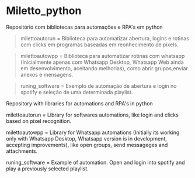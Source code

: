 # Miletto_python
Repositório com bibliotecas para automações e RPA's em python

>milettoautorun = Biblioteca para automatizar abertura, logins e rotinas com clicks em programas baseadas em reonhecimento de pixels.

>milettoautowpp = Biblioteca para automatizar rotinas com whatsapp (Inicialmente apenas com Whatsapp Desktop, Whatsapp Web ainda em desenvolvimento, aceitando melhorias), como abrir grupos,enviar anexos e mensagens.

>runing_software = Exemplo de automação de abertura e login no spotify e seleção de uma determinada playlist.


Repository with libraries for automations and RPA's in python

milettoautorun = Library for softwares automations, like login and clicks based on pixel recognition.

milettoautowpp = Library for Whatsapp automations (Initially its working only with Whatsapp Desktop, Whatsapp version is in development, accepting improvements), like open groups, send messageges and attachments.

runing_software = Example of automation. Open and login into spotify and play a previously selected playlist.
